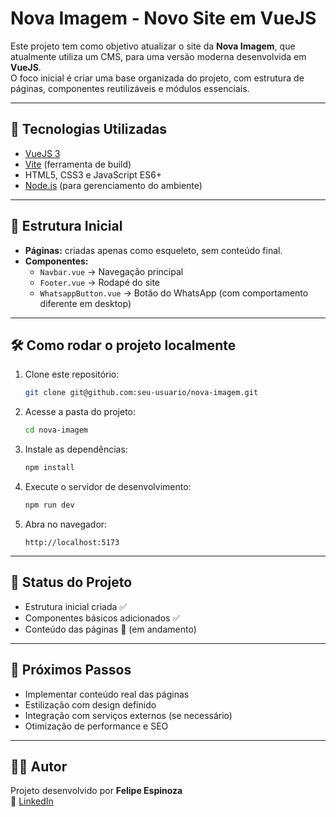 # Nova Imagem - Novo Site em VueJS

Este projeto tem como objetivo atualizar o site da **Nova Imagem**, que atualmente utiliza um CMS, para uma versão moderna desenvolvida em **VueJS**.  
O foco inicial é criar uma base organizada do projeto, com estrutura de páginas, componentes reutilizáveis e módulos essenciais.

---

## 🚀 Tecnologias Utilizadas
- [VueJS 3](https://vuejs.org/)
- [Vite](https://vitejs.dev/) (ferramenta de build)
- HTML5, CSS3 e JavaScript ES6+
- [Node.js](https://nodejs.org/) (para gerenciamento do ambiente)

---

## 📂 Estrutura Inicial
- **Páginas:** criadas apenas como esqueleto, sem conteúdo final.
- **Componentes:**
  - `Navbar.vue` → Navegação principal
  - `Footer.vue` → Rodapé do site
  - `WhatsappButton.vue` → Botão do WhatsApp (com comportamento diferente em desktop)

---

## 🛠️ Como rodar o projeto localmente

1. Clone este repositório:
   ```bash
   git clone git@github.com:seu-usuario/nova-imagem.git
   ```

2. Acesse a pasta do projeto:
   ```bash
   cd nova-imagem
   ```

3. Instale as dependências:
   ```bash
   npm install
   ```

4. Execute o servidor de desenvolvimento:
   ```bash
   npm run dev
   ```

5. Abra no navegador:
   ```
   http://localhost:5173
   ```

---

## 📌 Status do Projeto
- Estrutura inicial criada ✅
- Componentes básicos adicionados ✅
- Conteúdo das páginas 🚧 (em andamento)

---

## 📅 Próximos Passos
- Implementar conteúdo real das páginas
- Estilização com design definido
- Integração com serviços externos (se necessário)
- Otimização de performance e SEO

---

## 👨‍💻 Autor
Projeto desenvolvido por **Felipe Espinoza**  
🔗 [LinkedIn](https://www.linkedin.com/in/fde95/)  